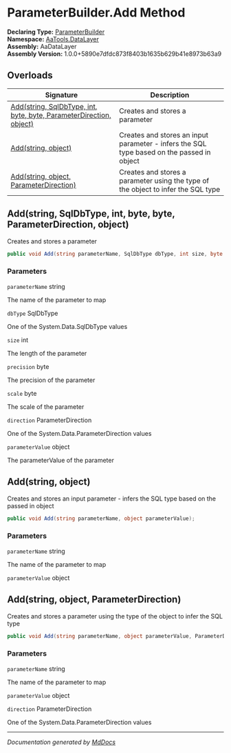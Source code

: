 ﻿<!--  
  <auto-generated>   
    The contents of this file were generated by a tool.  
    Changes to this file may be list if the file is regenerated  
  </auto-generated>   
-->

# ParameterBuilder.Add Method

**Declaring Type:** [ParameterBuilder](../index.md)  
**Namespace:** [AaTools.DataLayer](../../index.md)  
**Assembly:** AaDataLayer  
**Assembly Version:** 1.0.0+5890e7dfdc873f8403b1635b629b41e8973b63a9

## Overloads

| Signature                                                                                                                           | Description                                                                                |
| ----------------------------------------------------------------------------------------------------------------------------------- | ------------------------------------------------------------------------------------------ |
| [Add(string, SqlDbType, int, byte, byte, ParameterDirection, object)](#addstring-sqldbtype-int-byte-byte-parameterdirection-object) | Creates and stores a parameter                                                             |
| [Add(string, object)](#addstring-object)                                                                                            | Creates and stores an input parameter \- infers the SQL type based on the passed in object |
| [Add(string, object, ParameterDirection)](#addstring-object-parameterdirection)                                                     | Creates and stores a parameter using the type of the object to infer the SQL type          |

## Add(string, SqlDbType, int, byte, byte, ParameterDirection, object)

Creates and stores a parameter

```csharp
public void Add(string parameterName, SqlDbType dbType, int size, byte precision, byte scale, ParameterDirection direction, object parameterValue);
```

### Parameters

`parameterName`  string

The name of the parameter to map

`dbType`  SqlDbType

One of the System.Data.SqlDbType values

`size`  int

The length of the parameter

`precision`  byte

The precision of the parameter

`scale`  byte

The scale of the parameter

`direction`  ParameterDirection

One of the System.Data.ParameterDirection values

`parameterValue`  object

The parameterValue of the parameter

## Add(string, object)

Creates and stores an input parameter \- infers the SQL type based on the passed in object

```csharp
public void Add(string parameterName, object parameterValue);
```

### Parameters

`parameterName`  string

The name of the parameter to map

`parameterValue`  object

## Add(string, object, ParameterDirection)

Creates and stores a parameter using the type of the object to infer the SQL type

```csharp
public void Add(string parameterName, object parameterValue, ParameterDirection direction);
```

### Parameters

`parameterName`  string

The name of the parameter to map

`parameterValue`  object

`direction`  ParameterDirection

One of the System.Data.ParameterDirection values

___

*Documentation generated by [MdDocs](https://github.com/ap0llo/mddocs)*
